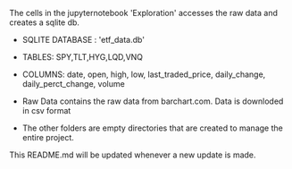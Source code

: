 The cells in the jupyternotebook 'Exploration' accesses the raw data and creates a sqlite db.

- SQLITE DATABASE : 'etf_data.db'
- TABLES: SPY,TLT,HYG,LQD,VNQ
- COLUMNS: date, open, high, low, last_traded_price, daily_change, daily_perct_change, volume

- Raw Data contains the raw data from barchart.com. Data is downloded in csv format
- The other folders are empty directories that are created to manage the entire project.

This README.md will be updated whenever a new update is made.
